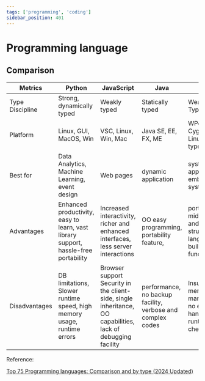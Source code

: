```yaml
---
tags: ['programming', 'coding']
sidebar_position: 401
---
```


# Programming language

## Comparison

| Metrics              | Python                                                       | JavaScript                                                   | Java                                                       | C                                                            | C++                                                          | Go                                                           |
| -------------------- | ------------------------------------------------------------ | ------------------------------------------------------------ | ---------------------------------------------------------- | ------------------------------------------------------------ | ------------------------------------------------------------ | ------------------------------------------------------------ |
| Type<br />Discipline | Strong, <br />dynamically typed                              | Weakly typed                                                 | Statically typed                                           | Weakly<br />Typed                                            | Weakly<br />Typed                                            | Statically<br />typed                                        |
| Platform             | Linux, GUI, MacOS, Win                                       | VSC, Linux, Win, Mac                                         | Java SE, EE, FX, ME                                        | WPerl, Cygwin, Linuxeakly typed                              | Cygwin, Perl                                                 | PowerPC, FreeBSD, <br />OpenBSD                              |
| Best for             | Data Analytics,<br />Machine Learning, event design          | Web pages                                                    | dynamic application                                        | system application, embedded systems                         | OOP features                                                 | cloud application,<br />DevOps, <br />CLI tools              |
| Advantages           | Enhanced productivity, easy to learn, vast library support, hassle-free portability | Increased interactivity, richer and enhanced interfaces, less server interactions | OO easy programming, portability feature,                  | portable, middle-level and structural language, built-in functions | high portability, fast and powerful, standard library, multi-paradigm | Easy to learn, open source, concurrency,  static code analysis, fast and hassle-free code implementation |
| Disadvantages        | DB limitations, Slower runtime speed, high memory usage, runtime errors | Browser support Security in the client-side, single inheritance, OO capabilities, lack of debugging facility | performance, no backup facility, verbose and complex codes | Insufficient memory management, no exception handling, no runtime checking | No garbage pickup, uninsured system security                 | New without much libraries, defective dependency management  |

Reference:

[Top 75 Programming languages: Comparison and by type (2024 Updated)](https://www.ishir.com/blog/36749/top-75-programming-languages-in-2021-comparison-and-by-type.htm)
